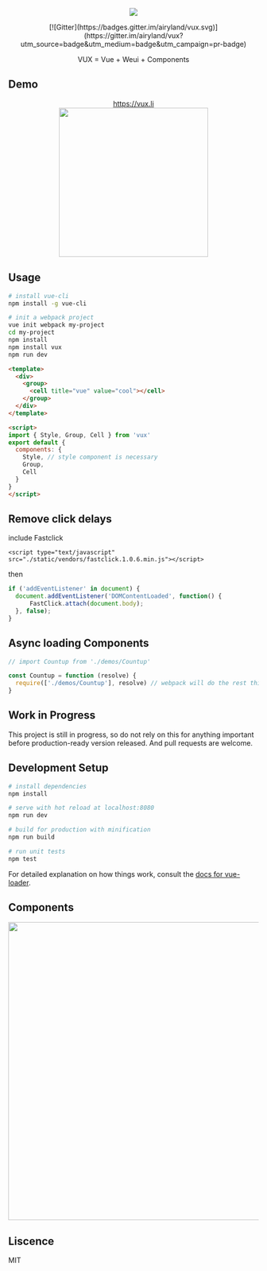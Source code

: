 <p align="center">
  <a href="http://gulpjs.com">
    <img src="https://raw.githubusercontent.com/airyland/vux/master/logo.png">
  </a>
</p>
<p align="center">
  [![Gitter](https://badges.gitter.im/airyland/vux.svg)](https://gitter.im/airyland/vux?utm_source=badge&utm_medium=badge&utm_campaign=pr-badge)
</p>
<p align="center">VUX = Vue + Weui + Components </p>

## Demo

<p align="center">
  <a href="https://vux.li/?x-page=github_readme">https://vux.li</a><br/>
  <img src="https://raw.githubusercontent.com/airyland/vux/master/qr.png" width="300">
</p>

## Usage

``` bash
# install vue-cli
npm install -g vue-cli

# init a webpack project
vue init webpack my-project
cd my-project
npm install
npm install vux
npm run dev
```

``` html
<template>
  <div>
    <group>
      <cell title="vue" value="cool"></cell>
    </group>
  </div>
</template>

<script>
import { Style, Group, Cell } from 'vux'
export default {
  components: {
    Style, // style component is necessary
    Group,
    Cell
  }
}
</script>
```

## Remove click delays

include Fastclick

`<script type="text/javascript" src="./static/vendors/fastclick.1.0.6.min.js"></script>`

then 

``` js
if ('addEventListener' in document) {
  document.addEventListener('DOMContentLoaded', function() {
      FastClick.attach(document.body);
  }, false);
}
```

## Async loading Components

``` js
// import Countup from './demos/Countup'

const Countup = function (resolve) {
  require(['./demos/Countup'], resolve) // webpack will do the rest things
}
```

## Work in Progress
 
This project is still in progress, so do not rely on this for anything important before production-ready version released. And pull requests are welcome.

## Development Setup

``` bash
# install dependencies
npm install

# serve with hot reload at localhost:8080
npm run dev

# build for production with minification
npm run build

# run unit tests
npm test
```

For detailed explanation on how things work, consult the [docs for vue-loader](http://vuejs.github.io/vue-loader).

## Components

<p align="center">
  <img src="https://raw.githubusercontent.com/airyland/vux/master/vux.png" width="600">
</p>

## Liscence

MIT



